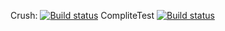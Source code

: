 Crush: [![Build status](https://ci.appveyor.com/api/projects/status/1l78lk1gnt6u25ey/branch/master?svg=true)](https://ci.appveyor.com/project/DanilaEvteev/postman/branch/master)
CompliteTest [![Build status](https://ci.appveyor.com/api/projects/status/8xc0jvvkybc6463l/branch/master?svg=true)](https://ci.appveyor.com/project/DanilaEvteev/postman-nf3ss/branch/master)
